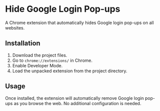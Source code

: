# Hide Google Login Pop-ups

A Chrome extension that automatically hides Google login pop-ups on all websites.

## Installation

1. Download the project files.
2. Go to `chrome://extensions/` in Chrome.
3. Enable Developer Mode.
4. Load the unpacked extension from the project directory.

## Usage

Once installed, the extension will automatically remove Google login pop-ups as you browse the web. No additional configuration is needed.
